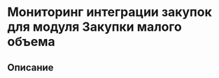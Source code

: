 Мониторинг интеграции закупок для модуля Закупки малого объема
==============================================================

Описание
------------


